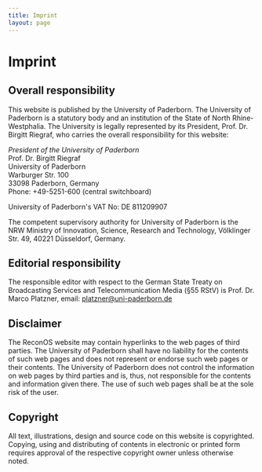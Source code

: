 ```yaml
---
title: Imprint
layout: page
---
```

# Imprint

## Overall responsibility

This website is published by the University of Paderborn. The
University of Paderborn is a statutory body and an institution
of the State of North Rhine-Westphalia. The University is
legally represented by its President, Prof. Dr. Birgitt Riegraf,
who carries the overall responsibility for this website:

*President of the University of Paderborn*  
Prof. Dr. Birgitt Riegraf  
University of Paderborn  
Warburger Str. 100  
33098 Paderborn, Germany  
Phone: +49-5251-600 (central switchboard)

University of Paderborn's VAT No: DE 811209907

The competent supervisory authority for University of Paderborn
is the NRW Ministry of Innovation, Science, Research and Technology,
Völklinger Str. 49, 40221 Düsseldorf, Germany.

## Editorial responsibility

The responsible editor with respect to the German State Treaty on
Broadcasting Services and Telecommunication Media (§55 RStV)
is Prof. Dr. Marco Platzner, email: <platzner@uni-paderborn.de>

## Disclaimer

The ReconOS website may contain hyperlinks to the web pages of
third parties. The University of Paderborn shall have no liability
for the contents of such web pages and does not represent or endorse
such web pages or their contents. The University of Paderborn does
not control the information on web pages by third parties and is, thus,
not responsible for the contents and information given there.
The use of such web pages shall be at the sole risk of the user.

## Copyright

All text, illustrations, design and source code on this website is
copyrighted. Copying, using and distributing of contents in electronic
or printed form requires approval of the respective copyright owner unless
otherwise noted.

